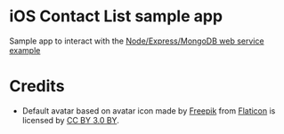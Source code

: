 # iOS Contact List sample app
Sample app to interact with the [Node/Express/MongoDB web service example](https://github.com/andrea-prearo/node-contact-list-webservice)

# Credits
- Default avatar based on avatar icon made by [Freepik](http://www.freepik.com) from [Flaticon](http://www.flaticon.com) is licensed by [CC BY 3.0 BY](http://creativecommons.org/licenses/by/3.0/).
